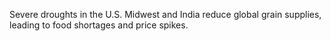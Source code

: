 Severe droughts in the U.S. Midwest and India reduce global grain supplies, leading to food shortages and price spikes.
